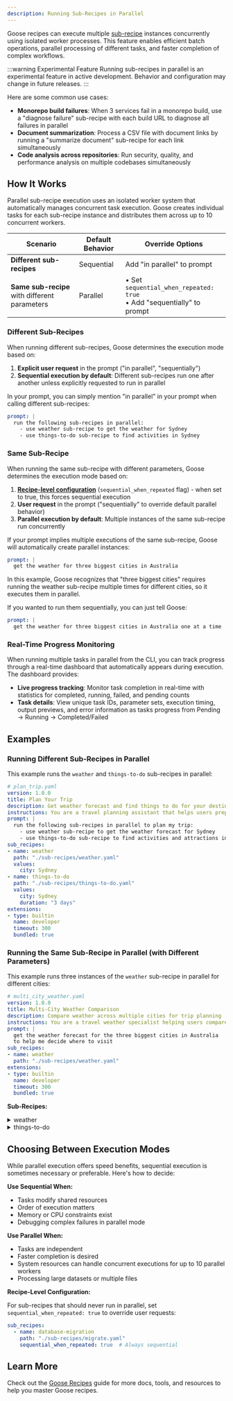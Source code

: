 ```yaml
---
description: Running Sub-Recipes in Parallel
---
```


Goose recipes can execute multiple [sub-recipe](./goose-sub-recipe.instructions.md) instances concurrently using isolated worker processes. This feature enables efficient batch operations, parallel processing of different tasks, and faster completion of complex workflows.

:::warning Experimental Feature
Running sub-recipes in parallel is an experimental feature in active development. Behavior and configuration may change in future releases.
:::

Here are some common use cases:

- **Monorepo build failures**: When 3 services fail in a monorepo build, use a "diagnose failure" sub-recipe with each build URL to diagnose all failures in parallel
- **Document summarization**: Process a CSV file with document links by running a "summarize document" sub-recipe for each link simultaneously
- **Code analysis across repositories**: Run security, quality, and performance analysis on multiple codebases simultaneously

## How It Works

Parallel sub-recipe execution uses an isolated worker system that automatically manages concurrent task execution. Goose creates individual tasks for each sub-recipe instance and distributes them across up to 10 concurrent workers.

| Scenario | Default Behavior | Override Options |
|----------|------------------|------------------|
| **Different sub-recipes** | Sequential | Add "in parallel" to prompt |
| **Same sub-recipe** with different parameters | Parallel | • Set `sequential_when_repeated: true`<br />• Add "sequentially" to prompt |

### Different Sub-Recipes

When running different sub-recipes, Goose determines the execution mode based on:
1. **Explicit user request** in the prompt ("in parallel", "sequentially")
2. **Sequential execution by default**: Different sub-recipes run one after another unless explicitly requested to run in parallel

In your prompt, you can simply mention "in parallel" in your prompt when calling different sub-recipes:

```yaml
prompt: |
  run the following sub-recipes in parallel:
    - use weather sub-recipe to get the weather for Sydney
    - use things-to-do sub-recipe to find activities in Sydney
```

### Same Sub-Recipe

When running the same sub-recipe with different parameters, Goose determines the execution mode based on:
1. **[Recipe-level configuration](#choosing-between-sequential-and-parallel-execution)** (`sequential_when_repeated` flag) - when set to true, this forces sequential execution
2. **User request** in the prompt ("sequentially" to override default parallel behavior)
3. **Parallel execution by default**: Multiple instances of the same sub-recipe run concurrently

If your prompt implies multiple executions of the same sub-recipe, Goose will automatically create parallel instances:

```yaml
prompt: |
  get the weather for three biggest cities in Australia
```

In this example, Goose recognizes that "three biggest cities" requires running the weather sub-recipe multiple times for different cities, so it executes them in parallel.

If you wanted to run them sequentially, you can just tell Goose:

```yaml
prompt: |
  get the weather for three biggest cities in Australia one at a time
```

### Real-Time Progress Monitoring

When running multiple tasks in parallel from the CLI, you can track progress through a real-time dashboard that automatically appears during execution. The dashboard provides:
- **Live progress tracking**: Monitor task completion in real-time with statistics for completed, running, failed, and pending counts
- **Task details**: View unique task IDs, parameter sets, execution timing, output previews, and error information as tasks progress from Pending → Running → Completed/Failed

## Examples

### Running Different Sub-Recipes in Parallel

This example runs the `weather` and `things-to-do` sub-recipes in parallel:

```yaml
# plan_trip.yaml
version: 1.0.0
title: Plan Your Trip
description: Get weather forecast and find things to do for your destination
instructions: You are a travel planning assistant that helps users prepare for their trips.
prompt: |
  run the following sub-recipes in parallel to plan my trip:
    - use weather sub-recipe to get the weather forecast for Sydney
    - use things-to-do sub-recipe to find activities and attractions in Sydney
sub_recipes:
- name: weather
  path: "./sub-recipes/weather.yaml"
  values:
    city: Sydney
- name: things-to-do
  path: "./sub-recipes/things-to-do.yaml"
  values:
    city: Sydney
    duration: "3 days"
extensions:
- type: builtin
  name: developer
  timeout: 300
  bundled: true
```

### Running the Same Sub-Recipe in Parallel (with Different Parameters)

This example runs three instances of the `weather` sub-recipe in parallel for different cities:

```yaml
# multi_city_weather.yaml
version: 1.0.0
title: Multi-City Weather Comparison
description: Compare weather across multiple cities for trip planning
instructions: You are a travel weather specialist helping users compare conditions across cities.
prompt: |
  get the weather forecast for the three biggest cities in Australia
  to help me decide where to visit
sub_recipes:
- name: weather
  path: "./sub-recipes/weather.yaml"
extensions:
- type: builtin
  name: developer
  timeout: 300
  bundled: true
```

**Sub-Recipes:**

<details>
  <summary>weather</summary>
    ```yaml
    # sub-recipes/weather.yaml
    version: 1.0.0
    title: Find weather
    description: Get weather data for a city
    instructions: You are a weather expert. You will be given a city and you will need to return the weather data for that city.
    prompt: |
      Get the weather forecast for {{ city }} for today and the next few days.
    parameters:
      - key: city
        input_type: string
        requirement: required
        description: city name
    extensions:
      - type: stdio
        name: weather
        cmd: uvx
        args:
          - mcp_weather@latest
        timeout: 300
    ```
</details>

<details>
  <summary>things-to-do</summary>
    ```yaml
    # sub-recipes/things-to-do.yaml
    version: 1.0.0
    title: Things to do in a city
    description: Find activities and attractions for travelers
    instructions: You are a local travel expert who knows the best activities, attractions, and experiences in cities around the world.
    prompt: |
      Suggest the best things to do in {{ city }} for a {{ duration }} trip.
      Include a mix of popular attractions, local experiences, and hidden gems.
      {% if weather_context %}
      Consider the weather conditions: {{ weather_context }}
      {% endif %}
    parameters:
      - key: city
        input_type: string
        requirement: required
        description: city name
      - key: duration
        input_type: string
        requirement: required
        description: trip duration (e.g., "2 days", "1 week")
      - key: weather_context
        input_type: string
        requirement: optional
        description: weather conditions to consider for activity recommendations
    ```
</details>

## Choosing Between Execution Modes

While parallel execution offers speed benefits, sequential execution is sometimes necessary or preferable. Here's how to decide:

**Use Sequential When:**
- Tasks modify shared resources
- Order of execution matters
- Memory or CPU constraints exist
- Debugging complex failures in parallel mode

**Use Parallel When:**
- Tasks are independent
- Faster completion is desired
- System resources can handle concurrent executions for up to 10 parallel workers
- Processing large datasets or multiple files

**Recipe-Level Configuration:**

For sub-recipes that should never run in parallel, set `sequential_when_repeated: true` to override user requests:

```yaml
sub_recipes:
  - name: database-migration
    path: "./sub-recipes/migrate.yaml"
    sequential_when_repeated: true  # Always sequential
```

## Learn More
Check out the [Goose Recipes](./goose-recipe-reference.instructions.md) guide for more docs, tools, and resources to help you master Goose recipes.
